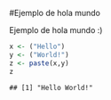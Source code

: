 #Ejemplo de hola mundo

Ejemplo de hola mundo :)



```r
x <- ("Hello")
y <- ("World!")
z <- paste(x,y)
z
```

```
## [1] "Hello World!"
```
